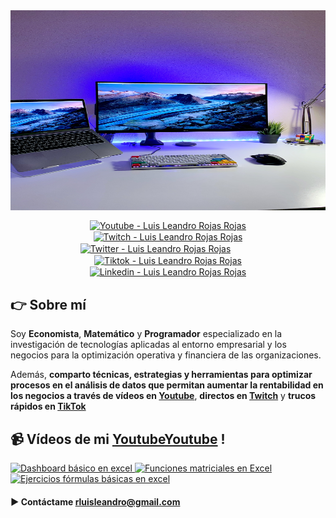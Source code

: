 
<img align="center" width="850" height="320"  src="https://github.com/LeandroR2/ecoscisteam/blob/main/images/pc-workstation.jpg" alt="Perfil Profesional Luis leandro Rojas Rojas">

<p align="center">
    <a href="https://www.youtube.com/channel/UC82x8UiTbDUDMthxMWJfMHQ?sub_confirmation=1" rel="noopener noreferrer" target="_blank" style="margin: 0 20px;">
      <img align="center" src="https://simpleicons.org/icons/youtube.svg" alt="Youtube - Luis Leandro Rojas Rojas" height="28px" width="28px" />
    </a>
    <a href="https://www.twitch.tv/rluisleandro" rel="noopener noreferrer" target="_blank" style="margin: 0 20px;">
      <img align="center" src="https://simpleicons.org/icons/twitch.svg" alt="Twitch - Luis Leandro Rojas Rojas" height="28px" width="28px" />
    </a>
    <a href="https://twitter.com/Leander013" rel="noopener noreferrer" target="_blank" style="margin: 0 20px;">
      <img align="center" src="https://simpleicons.org/icons/twitter.svg" alt="Twitter - Luis Leandro Rojas Rojas" height="28px" width="28px" />
    </a>
    <a href="https://www.instagram.com/rluisleandro/" rel="noopener noreferrer" target="_blank" style="margin: 0 20px; >
      <img align="center" src="https://simpleicons.org/icons/instagram.svg" alt="Instagram - Luis Leandro Rojas Rojas" height="28px" width="28px" />
    </a>
    <a href="https://www.tiktok.com/@rluisleandro" rel="noopener noreferrer" target="_blank" style="margin: 0 20px;">
      <img align="center" src="https://simpleicons.org/icons/tiktok.svg" alt="Tiktok - Luis Leandro Rojas Rojas" height="28px" width="28px" />
    </a>
    <a href="https://www.linkedin.com/in/econ-luis-leandro-rojas-rojas/" rel="noopener noreferrer" target="_blank" style="margin: 0 20px;">
      <img align="center" src="https://simpleicons.org/icons/linkedin.svg" alt="Linkedin - Luis Leandro Rojas Rojas" height="28px" width="28px" />
    </a>
</p>


## 👉 Sobre mí
Soy **Economista**, **Matemático** y **Programador** especializado en la investigación de tecnologías aplicadas al entorno empresarial y los negocios para la optimización operativa y financiera de las organizaciones.

Además, **comparto técnicas, estrategias y herramientas para optimizar procesos en el análisis de datos que permitan aumentar la rentabilidad en los negocios a través de vídeos en [Youtube](https://www.youtube.com/channel/UC82x8UiTbDUDMthxMWJfMHQ?sub_confirmation=1)**, **directos en [Twitch](https://www.twitch.tv/rluisleandro)** y **trucos rápidos en [TikTok](https://www.tiktok.com/@rluisleandro)**


## 📹 Vídeos de mi [Youtube](https://i3.ytimg.com/vi/bqfh7ZcIQGc/hqdefault.jpg)[Youtube](https://www.youtube.com/channel/UC82x8UiTbDUDMthxMWJfMHQ?sub_confirmation=1) !
<a href='https://youtu.be/watch?v=bqfh7ZcIQGc' title="Dashboard básico en Excel - ver en Youtube" rel="noopener noreferrer" target="_blank">
  <img width='32%'  src='[[https://i3.ytimg.com/vi_webp/bqfh7ZcIQGc/mqdefault.webp?v=62c8ad18&sqp=CKD3opYG&rs=AOn4CLD8cT3H6tvQpRrOmr7FENk6rIcwxw](https://i9.ytimg.com/vi_webp/bqfh7ZcIQGc/sddefault.webp?v=631e5a09&sqp=COC0-ZgG&rs=AOn4CLDvsXYOsiXEmLCxBE25ti2Rmb6FmQ)]([https://i.ytimg.com/vi/bqfh7ZcIQGc/hqdefault.jpg](https://i9.ytimg.com/vi_webp/bqfh7ZcIQGc/sddefault.webp?v=631e5a09&sqp=COC0-ZgG&rs=AOn4CLDvsXYOsiXEmLCxBE25ti2Rmb6FmQ))' alt='Dashboard básico en excel' />
</a>
<a href='https://youtu.be/watch?=ecgEcDw0XAQ' title="Funciones matriciales en Excel - ver en Youtube" rel="noopener noreferrer" target="_blank">
  <img width='32%'  src='https://img.youtube.com/vi/ecgEcDw0XAQ' alt='Funciones matriciales en Excel' />
</a>
<a href='https://youtu.be/watch?=SPzX0LkdFRk' title="Ejercicios fórmulas básicas en excel - ver en Youtube" rel="noopener noreferrer" target="_blank">
  <img width='32%' src='https://img.youtube.com/vi/SPzX0LkdFRk' alt='Ejercicios fórmulas básicas en excel' />
</a>

#### ▶️ Contáctame rluisleandro@gmail.com

